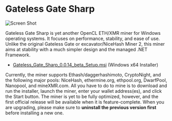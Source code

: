 # Gateless Gate Sharp

![Screen Shot](https://i.imgur.com/uIvlDUv.png)

Gateless Gate Sharp is yet another OpenCL ETH/XMR miner for Windows operating systems. It focuses on performance, stability, and ease of use.
Unlike the original Gateless Gate or excavator/NiceHash Miner 2, this miner aims at stability with a much simpler design and the managed .NET Framework.

* [Gateless_Gate_Sharp_0.0.14_beta_Setup.msi](https://github.com/zawawawa/GatelessGateSharp/releases/download/v0.0.14-beta/Gateless_Gate_Sharp_0.0.14_beta_Setup.msi) (Windows x64 Installer)

Currently, the miner supports Ethash/daggerhashimoto, CryptoNight, and the following major pools: NiceHash, ethermine.org, ethpool.org, DwarfPool, Nanopool, and mineXMR.com. All you have to do to mine is to download and run the installer, launch the miner, enter your wallet address(es), and click the Start button. The miner is yet to be fully optimized, however, and the first official release will be available when it is feature-complete. When you are upgrading, please make sure to **uninstall the previous version first** before installing a new one.

